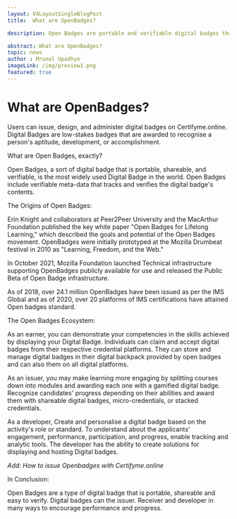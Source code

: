 ```yaml
---
layout: V4LayoutSingleBlogPost
title:  What are OpenBadges?

description: Open Badges are portable and verifiable digital badges that recognize achievements and skills, benefiting earners, issuers, and developers.

abstract: What are OpenBadges? 
topic: news
author : Mrunal Upadhye
imageLink: /img/preview1.png
featured: true
---
```


# What are OpenBadges?
Users can issue, design, and administer digital badges on Certifyme.online. Digital Badges are low-stakes badges that are awarded to recognise a person's aptitude, development, or accomplishment.

What are Open Badges, exactly?

Open Badges, a sort of digital badge that is portable, shareable, and verifiable, is the most widely used Digital Badge in the world. Open Badges include verifiable meta-data that tracks and verifies the digital badge's contents.

The Origins of Open Badges:

Erin Knight and collaborators at Peer2Peer University and the MacArthur Foundation published the key white paper "Open Badges for Lifelong Learning," which described the goals and potential of the Open Badges movement. OpenBadges were initially prototyped at the Mozilla Drumbeat festival in 2010 as "Learning, Freedom, and the Web."

In October 2021, Mozilla Foundation launched Technical infrastructure supporting OpenBadges publicly available for use and released the Public Beta of Open Badge infrastructure.

As of 2018, over 24.1 million OpenBadges have been issued as per the IMS Global and as of 2020, over 20 platforms of IMS certifications have attained Open badges standard.

The Open Badges Ecosystem:

As an earner, you can demonstrate your competencies in the skills achieved by displaying your Digital Badge. Individuals can claim and accept digital badges from their respective credential platforms. They can store and manage digital badges in their digital backpack provided by open badges and can also them on all digital platforms.

As an issuer, you may make learning more engaging by splitting courses down into modules and awarding each one with a gamified digital badge. Recognize candidates' progress depending on their abilities and award them with shareable digital badges, micro-credentials, or stacked credentials.

As a developer, Create and personalise a digital badge based on the activity's role or standard. To understand about the applicants' engagement, performance, participation, and progress, enable tracking and analytic tools. The developer has the ability to create solutions for displaying and hosting Digital badges.

*Add: How to issue Openbadges with Certifyme.online*

In Conclusion:

Open Badges are a type of digital badge that is portable, shareable and easy to verify. Digital badges can the issuer. Receiver and developer in many ways to encourage performance and progress.






